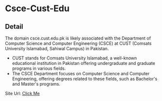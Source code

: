 # Csce-Cust-Edu
<h2>Detail</h2>
The domain csce.cust.edu.pk is likely associated with the Department of Computer Science and Computer Engineering (CSCE) at CUST (Comsats University Islamabad, Sahiwal Campus) in Pakistan.

<ul>
  <li>CUST stands for Comsats University Islamabad, a well-known educational institution in Pakistan offering undergraduate and graduate programs in various fields.</li>
  <li>The CSCE Department focuses on Computer Science and Computer Engineering, offering degrees related to these fields, such as Bachelor's and Master's programs.</li>
</ul>

Site Url: <a href="https://csce.cust.edu.pk/" target="_blank">Click Me</a>
